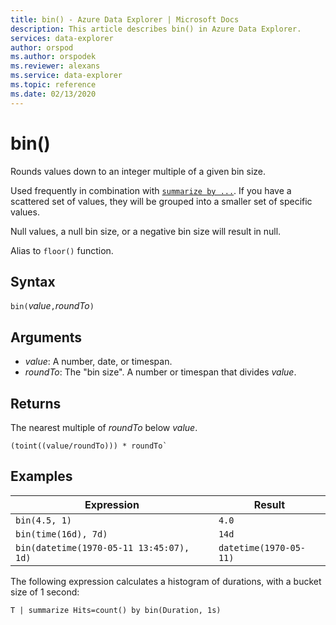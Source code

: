 ```yaml
---
title: bin() - Azure Data Explorer | Microsoft Docs
description: This article describes bin() in Azure Data Explorer.
services: data-explorer
author: orspod
ms.author: orspodek
ms.reviewer: alexans
ms.service: data-explorer
ms.topic: reference
ms.date: 02/13/2020
---
```

# bin()

Rounds values down to an integer multiple of a given bin size. 

Used frequently in combination with [`summarize by ...`](./summarizeoperator.md).
If you have a scattered set of values, they will be grouped into a smaller set of specific values.

Null values, a null bin size, or a negative bin size will result in null. 

Alias to `floor()` function.

## Syntax

`bin(`*value*`,`*roundTo*`)`

## Arguments

* *value*: A number, date, or timespan. 
* *roundTo*: The "bin size". A number or timespan that divides *value*. 

## Returns

The nearest multiple of *roundTo* below *value*.  
 
```kusto
(toint((value/roundTo))) * roundTo`
```

## Examples

Expression | Result
---|---
`bin(4.5, 1)` | `4.0`
`bin(time(16d), 7d)` | `14d`
`bin(datetime(1970-05-11 13:45:07), 1d)`|  `datetime(1970-05-11)`


The following expression calculates a histogram of durations,
with a bucket size of 1 second:

```kusto
T | summarize Hits=count() by bin(Duration, 1s)
```
